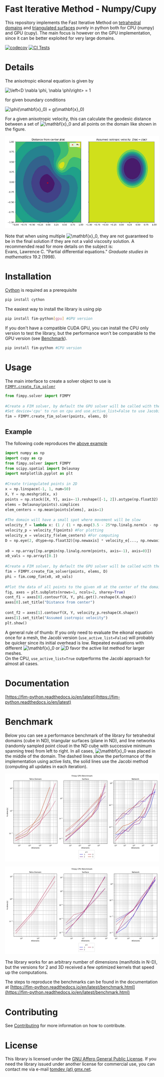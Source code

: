 # Fast Iterative Method - Numpy/Cupy
This repository implements the Fast Iterative Method on [tetrahedral domains](https://epubs.siam.org/doi/abs/10.1137/120881956) and [triangulated surfaces](https://epubs.siam.org/doi/abs/10.1137/100788951) purely in python both for CPU (numpy) and GPU (cupy). The main focus is however on the GPU implementation, since it can be better exploited for very large domains.

[![codecov](https://codecov.io/gh/thomgrand/fim-python/branch/master/graph/badge.svg?token=DG05WR5030)](https://codecov.io/gh/thomgrand/fim-python)
[![CI Tests](https://github.com/thomgrand/fim-python/actions/workflows/python-package.yml/badge.svg)](https://github.com/thomgrand/fim-python/actions/workflows/python-package.yml)

# Details
The anisotropic eikonal equation is given by

![$$\left<D \nabla \phi, \nabla \phi\right> = 1$$](https://latex.codecogs.com/svg.latex?\Large&space;\left%3CD%20\nabla%20\phi,%20\nabla%20\phi\right%3E%20=%201)


for given boundary conditions 

![$$\phi(\mathbf{x}_0) = g(\mathbf{x}_0)$$](https://latex.codecogs.com/svg.latex?\Large\phi(\mathbf{x}_0)%20=%20g(\mathbf{x}_0))

For a given anisotropic velocity, this can calculate the geodesic distance between a set of ![$\mathbf{x}_0$](https://latex.codecogs.com/svg.latex?\Large\mathbf{x}_0) and all points on the domain like shown in the figure.

![Preview Image](docs/figs/usage_example.jpg)

Note that when using multiple ![$\mathbf{x}_0$](https://latex.codecogs.com/svg.latex?\Large\mathbf{x}_0), they are not guaranteed to be in the final solution if they are not a valid viscosity solution. A recommended read for more details on the subject is:  
Evans, Lawrence C. "Partial differential equations." *Graduate studies in mathematics* 19.2 (1998).

# Installation

[Cython](https://cython.org/) is required as a prerequisite

```bash
pip install cython
```

The easiest way to install the library is using pip
```bash
pip install fim-python[gpu] #GPU version
```

If you don't have a compatible CUDA GPU, you can install the CPU only version to test the library, but the performance won't be comparable to the GPU version (see [Benchmark](#benchmark)).

```bash
pip install fim-python #CPU version
```

# Usage

The main interface to create a solver object to use is [`FIMPY.create_fim_solver`](https://fim-python.readthedocs.io/en/latest/interface.html#fimpy.solver.FIMPY.create_fim_solver)

```python
from fimpy.solver import FIMPY

#Create a FIM solver, by default the GPU solver will be called with the active list
#Set device='cpu' to run on cpu and use_active_list=False to use Jacobi method
fim = FIMPY.create_fim_solver(points, elems, D)
```

Example
-------

The following code reproduces the [above example](#details)

```python
import numpy as np
import cupy as cp
from fimpy.solver import FIMPY
from scipy.spatial import Delaunay
import matplotlib.pyplot as plt

#Create triangulated points in 2D
x = np.linspace(-1, 1, num=50)
X, Y = np.meshgrid(x, x)
points = np.stack([X, Y], axis=-1).reshape([-1, 2]).astype(np.float32)
elems = Delaunay(points).simplices
elem_centers = np.mean(points[elems], axis=1)

#The domain will have a small spot where movement will be slow
velocity_f = lambda x: (1 / (1 + np.exp(3.5 - 25*np.linalg.norm(x - np.array([[0.33, 0.33]]), axis=-1)**2)))
velocity_p = velocity_f(points) #For plotting
velocity_e = velocity_f(elem_centers) #For computing
D = np.eye(2, dtype=np.float32)[np.newaxis] * velocity_e[..., np.newaxis, np.newaxis] #Isotropic propagation

x0 = np.array([np.argmin(np.linalg.norm(points, axis=-1), axis=0)])
x0_vals = np.array([0.])

#Create a FIM solver, by default the GPU solver will be called with the active list
fim = FIMPY.create_fim_solver(points, elems, D)
phi = fim.comp_fim(x0, x0_vals)

#Plot the data of all points to the given x0 at the center of the domain
fig, axes = plt.subplots(nrows=1, ncols=2, sharey=True)
cont_f1 = axes[0].contourf(X, Y, phi.get().reshape(X.shape))
axes[0].set_title("Distance from center")

cont_f2 = axes[1].contourf(X, Y, velocity_p.reshape(X.shape))
axes[1].set_title("Assumed isotropic velocity")
plt.show()
```

A general rule of thumb: If you only need to evaluate the eikonal equation once for a mesh, the Jacobi version (`use_active_list=False`) will probably be quicker since its initial overhead is low.
Repeated evaluations with different ![$\mathbf{x}_0$](https://latex.codecogs.com/svg.latex?\Large\mathbf{x}_0) or ![$D$](https://latex.codecogs.com/svg.latex?\Large%20D) favor the active list method for larger meshes.  
On the CPU, `use_active_list=True` outperforms the Jacobi approach for almost all cases.

# Documentation

[https://fim-python.readthedocs.io/en/latest](https://fim-python.readthedocs.io/en/latest)

# Benchmark

Below you can see a performance benchmark of the library for tetrahedral domains (cube in ND), triangular surfaces (plane in ND), and line networks (randomly sampled point cloud in the ND cube with successive minimum spanning tree) from left to right.
In all cases, ![$\mathbf{x}_0$](https://latex.codecogs.com/svg.latex?\Large\mathbf{x}_0) was placed in the middle of the domain.
The dashed lines show the performance of the implementation using active lists, the solid lines use the Jacobi method (computing all updates in each iteration).

![Preview](docs/figs/benchmark_gpu.jpg)

![Preview](docs/figs/benchmark_cpu.jpg)

The library works for an arbitrary number of dimensions (manifolds in N-D), but the versions for 2 and 3D received a few optimized kernels that speed up the computations.

The steps to reproduce the benchmarks can be found in the documentation at [https://fim-python.readthedocs.io/en/latest/benchmark.html](https://fim-python.readthedocs.io/en/latest/benchmark.html)

# Contributing

See [Contributing](CONTRIBUTING.md) for more information on how to contribute.

# License

This library is licensed under the [GNU Affero General Public License](LICENSE). 
If you need the library issued under another license for commercial use, you can contact me via e-mail [tomdev (at) gmx.net](mailto:tomdev@gmx.net).
